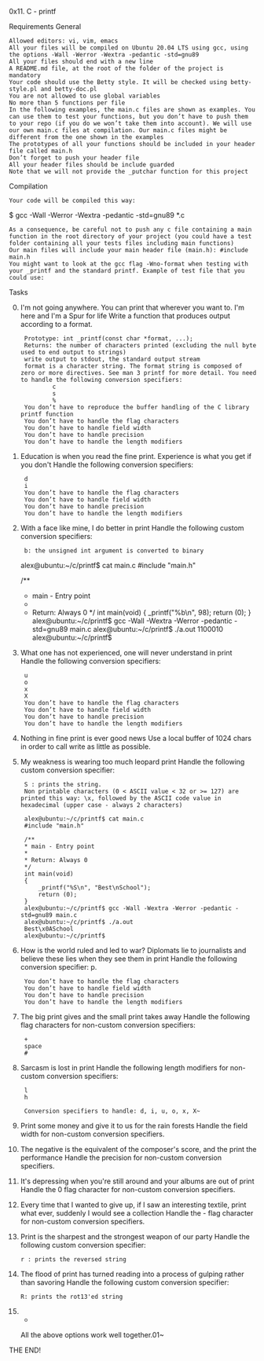 0x11. C - printf

Requirements
General

    Allowed editors: vi, vim, emacs
    All your files will be compiled on Ubuntu 20.04 LTS using gcc, using the options -Wall -Werror -Wextra -pedantic -std=gnu89
    All your files should end with a new line
    A README.md file, at the root of the folder of the project is mandatory
    Your code should use the Betty style. It will be checked using betty-style.pl and betty-doc.pl
    You are not allowed to use global variables
    No more than 5 functions per file
    In the following examples, the main.c files are shown as examples. You can use them to test your functions, but you don’t have to push them to your repo (if you do we won’t take them into account). We will use our own main.c files at compilation. Our main.c files might be different from the one shown in the examples
    The prototypes of all your functions should be included in your header file called main.h
    Don’t forget to push your header file
    All your header files should be include guarded
    Note that we will not provide the _putchar function for this project

Compilation

    Your code will be compiled this way:

$ gcc -Wall -Werror -Wextra -pedantic -std=gnu89 *.c

    As a consequence, be careful not to push any c file containing a main function in the root directory of your project (you could have a test folder containing all your tests files including main functions)
    Our main files will include your main header file (main.h): #include main.h
    You might want to look at the gcc flag -Wno-format when testing with your _printf and the standard printf. Example of test file that you could use:

Tasks

0. I'm not going anywhere. You can print that wherever you want to. I'm here and I'm a Spur for life 
    Write a function that produces output according to a format.

        Prototype: int _printf(const char *format, ...);
        Returns: the number of characters printed (excluding the null byte used to end output to strings)
        write output to stdout, the standard output stream
        format is a character string. The format string is composed of zero or more directives. See man 3 printf for more detail. You need to handle the following conversion specifiers:
                c
                s
                %
        You don’t have to reproduce the buffer handling of the C library printf function
        You don’t have to handle the flag characters
        You don’t have to handle field width
        You don’t have to handle precision
        You don’t have to handle the length modifiers

1. Education is when you read the fine print. Experience is what you get if you don't
    Handle the following conversion specifiers:

        d
        i
        You don’t have to handle the flag characters
        You don’t have to handle field width
        You don’t have to handle precision
        You don’t have to handle the length modifiers

2. With a face like mine, I do better in print 
    Handle the following custom conversion specifiers:

        b: the unsigned int argument is converted to binary

    alex@ubuntu:~/c/printf$ cat main.c
    #include "main.h"

    /**
    * main - Entry point
    *
    * Return: Always 0
    */
    int main(void)
    {
        _printf("%b\n", 98);
        return (0);
    }
    alex@ubuntu:~/c/printf$ gcc -Wall -Wextra -Werror -pedantic -std=gnu89 main.c
    alex@ubuntu:~/c/printf$ ./a.out
    1100010
    alex@ubuntu:~/c/printf$


3. What one has not experienced, one will never understand in print 
    Handle the following conversion specifiers:

        u
        o
        x
        X
        You don’t have to handle the flag characters
        You don’t have to handle field width
        You don’t have to handle precision
        You don’t have to handle the length modifiers

4. Nothing in fine print is ever good news 
    Use a local buffer of 1024 chars in order to call write as little as possible.

5. My weakness is wearing too much leopard print
    Handle the following custom conversion specifier:

        S : prints the string.
        Non printable characters (0 < ASCII value < 32 or >= 127) are printed this way: \x, followed by the ASCII code value in hexadecimal (upper case - always 2 characters)

        alex@ubuntu:~/c/printf$ cat main.c
        #include "main.h"

        /**
        * main - Entry point
        *
        * Return: Always 0
        */
        int main(void)
        {
            _printf("%S\n", "Best\nSchool");
            return (0);
        }
        alex@ubuntu:~/c/printf$ gcc -Wall -Wextra -Werror -pedantic -std=gnu89 main.c
        alex@ubuntu:~/c/printf$ ./a.out
        Best\x0ASchool
        alex@ubuntu:~/c/printf$

6. How is the world ruled and led to war? Diplomats lie to journalists and believe these lies when they see them in print 
    Handle the following conversion specifier: p.

        You don’t have to handle the flag characters
        You don’t have to handle field width
        You don’t have to handle precision
        You don’t have to handle the length modifiers


7. The big print gives and the small print takes away 
    Handle the following flag characters for non-custom conversion specifiers:

        +
        space
        #


8. Sarcasm is lost in print 
    Handle the following length modifiers for non-custom conversion specifiers:

        l
        h

        Conversion specifiers to handle: d, i, u, o, x, X~

9. Print some money and give it to us for the rain forests 
    Handle the field width for non-custom conversion specifiers.

10. The negative is the equivalent of the composer's score, and the print the performance 
    Handle the precision for non-custom conversion specifiers.

11. It's depressing when you're still around and your albums are out of print 
    Handle the 0 flag character for non-custom conversion specifiers.

12. Every time that I wanted to give up, if I saw an interesting textile, print what ever, suddenly I would see a collection
    Handle the - flag character for non-custom conversion specifiers.

13. Print is the sharpest and the strongest weapon of our party 
    Handle the following custom conversion specifier:

        r : prints the reversed string


14. The flood of print has turned reading into a process of gulping rather than savoring 
    Handle the following custom conversion specifier:

        R: prints the rot13'ed string


15. * 
    All the above options work well together.01~

THE END!
